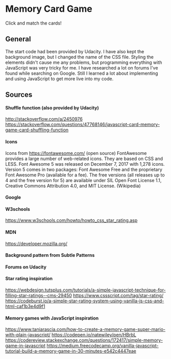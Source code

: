 # Memory Card Game
Click and match the cards!

## General
The start code had been provided by Udacity. I have also kept the background image, but I changed the name of the CSS file. Styling the elements didn't cause me any problems, but programming everything with JavaScript was very tricky for me. I have researched a lot on forums I've found while searching on Google. Still I learned a lot about implementing and using JavaScript to get more live into my code.

## Sources

#### Shuffle function (also provided by Udacity)
http://stackoverflow.com/a/2450976
https://stackoverflow.com/questions/47768146/javascript-card-memory-game-card-shuffling-function

#### Icons
Icons from https://fontawesome.com/ (open source)
FontAwesome provides a large num­ber of web-re­lated icons. They are based on CSS and LESS. Font Awesome 5 was released
on December 7, 2017 with 1,278 icons. Version 5 comes in two packages: Font Awesome Free and the proprietary
Font Awesome Pro (available for a fee). The free versions (all releases up to 4 and the free version for 5) are available under SIL
Open Font License 1.1, Creative Commons Attribution 4.0, and MIT License. (Wikipedia)

#### Google

#### W3schools
https://www.w3schools.com/howto/howto_css_star_rating.asp

#### MDN
https://developer.mozilla.org/

#### Background pattern from Subtle Patterns

#### Forums on Udacity

#### Star rating inspiration
https://webdesign.tutsplus.com/tutorials/a-simple-javascript-technique-for-filling-star-ratings--cms-29450
https://www.cssscript.com/tag/star-rating/
https://codeburst.io/a-simple-star-rating-system-using-vanilla-js-css-and-html-caf1b3e4d9f1

#### Memory games with JavaScript inspiration
https://www.taniarascia.com/how-to-create-a-memory-game-super-mario-with-plain-javascript/
https://codepen.io/natewiley/pen/HBrbL
https://codereview.stackexchange.com/questions/172417/simple-memory-game-in-javascript
https://medium.freecodecamp.org/vanilla-javascript-tutorial-build-a-memory-game-in-30-minutes-e542c4447eae
